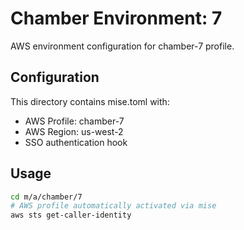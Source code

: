 # Chamber Environment: 7

AWS environment configuration for chamber-7 profile.

## Configuration

This directory contains mise.toml with:
- AWS Profile: chamber-7
- AWS Region: us-west-2
- SSO authentication hook

## Usage

```bash
cd m/a/chamber/7
# AWS profile automatically activated via mise
aws sts get-caller-identity
```
